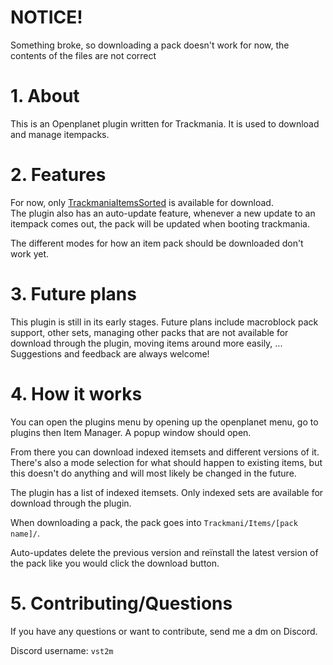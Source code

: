 # NOTICE!

Something broke, so downloading a pack doesn't work for now, the contents of the files are not correct

# 1. About

This is an Openplanet plugin written for Trackmania. It is used to download and manage itempacks.

# 2. Features

For now, only [TrackmaniaItemsSorted](https://github.com/ski-freak/TrackmaniaItemsSorted) is available for download.<br>
The plugin also has an auto-update feature, whenever a new update to an itempack comes out, the pack will be updated when booting trackmania.

The different modes for how an item pack should be downloaded don't work yet.

# 3. Future plans

This plugin is still in its early stages. Future plans include macroblock pack support, other sets, managing other packs that are not available for download through the plugin, moving items around more easily, ...<br>
Suggestions and feedback are always welcome!

# 4. How it works

You can open the plugins menu by opening up the openplanet menu, go to plugins then Item Manager. A popup window should open.

From there you can download indexed itemsets and different versions of it. There's also a mode selection for what should happen to existing items, but this doesn't do anything and will most likely be changed in the future.

The plugin has a list of indexed itemsets. Only indexed sets are available for download through the plugin.

When downloading a pack, the pack goes into <code>Trackmani/Items/[pack name]/</code>.

Auto-updates delete the previous version and reïnstall the latest version of the pack like you would click the download button.

# 5. Contributing/Questions

If you have any questions or want to contribute, send me a dm on Discord.

Discord username: <code>vst2m</code>
